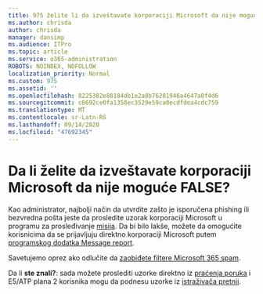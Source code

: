 ```yaml
---
title: 975 želite li da izveštavate korporaciji Microsoft da nije moguće FALSE?
ms.author: chrisda
author: chrisda
manager: dansimp
ms.audience: ITPro
ms.topic: article
ms.service: o365-administration
ROBOTS: NOINDEX, NOFOLLOW
localization_priority: Normal
ms.custom: 975
ms.assetid: ''
ms.openlocfilehash: 8225382e88184db1e2a8b76201946a4647a0f4d6
ms.sourcegitcommit: c6692ce0fa1358ec3529e59ca0ecdfdea4cdc759
ms.translationtype: MT
ms.contentlocale: sr-Latn-RS
ms.lasthandoff: 09/14/2020
ms.locfileid: "47692345"
---
```

# <a name="would-you-like-to-report-a-spam-false-positive-to-microsoft"></a>Da li želite da izveštavate korporaciji Microsoft da nije moguće FALSE?

Kao administrator, najbolji način da utvrdite zašto je isporučena phishing ili bezvredna pošta jeste da prosledite uzorak korporaciji Microsoft u programu za prosleđivanje [misija](https://protection.office.com/reportsubmission). Da bi bilo lakše, možete da omogućite korisnicima da se prijavljuju direktno korporaciji Microsoft putem [programskog dodatka Message report](https://appsource.microsoft.com/product/office/WA104381180?src=office&tab=Overview).

Savetujemo oprez ako odlučite da [zaobiđete filtere Microsoft 365 spam](https://docs.microsoft.com/exchange/troubleshoot/antispam/cautions-against-bypassing-spam-filters).

Da li **ste znali?**: sada možete proslediti uzorke direktno iz [praćenja poruka](https://protection.office.com/messagetrace) i E5/ATP plana 2 korisnika mogu da podnesu uzorke iz [istraživača pretnji](https://docs.microsoft.com/microsoft-365/security/office-365-security/threat-explorer).

